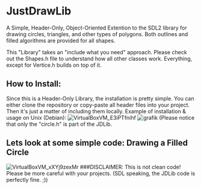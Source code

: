 # JustDrawLib
A Simple, Header-Only, Object-Oriented Extention to the SDL2 library for drawing circles, triangles, and other types of polygons.
Both outlines and filled algorithms are provided for all shapes.

This "Library" takes an "include what you need" approach. Please check out the Shapes.h file to understand how all other classes work.
Everything, except for Vertice.h builds on top of it.

## How to Install:
Since this is a Header-Only Library, the installation is pretty simple. You can either clone the repository or copy-paste all header files into your project. Then it's just a matter of including them locally.
Example of installation & usage on Unix (Debian):
![VirtualBoxVM_E3iPTfnihf](https://user-images.githubusercontent.com/24589394/135331199-78819ce3-3e83-4f09-b9fc-aed39e18cef7.png)
![grafik](https://user-images.githubusercontent.com/24589394/135331395-49d0f60f-8a24-42fa-ba42-102df3daa586.png)
(Please notice that only the "circle.h" is part of the JDLib.

## Lets look at some simple code: Drawing a Filled Circle
![VirtualBoxVM_xXYj9zexMr](https://user-images.githubusercontent.com/24589394/135331520-4cb98ace-ca00-498d-a4a6-065201e9299a.png)
###DISCLAIMER: This is not clean code! Please be more careful with your projects. (SDL speaking, the JDLib code is perfectly fine. ;))
